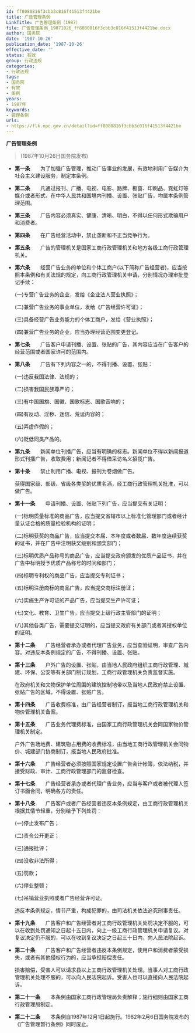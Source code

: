 ```yaml
---
id: ff8080816f3cbb3c016f41513f4421be
title: 广告管理条例
LinkTitle: 广告管理条例（1987）
file: 广告管理条例_19871026_ff8080816f3cbb3c016f41513f4421be.docx
author: 国务院
date: '1987-10-26'
publication_date: '1987-10-26'
effective_date: ''
status: 有效
group: 行政法规
categories:
- 行政法规
tags:
- 国务院
- 有效
- 条例
years:
- 1987年
keywords:
- 管理条例
urls:
- https://flk.npc.gov.cn/detail?id=ff8080816f3cbb3c016f41513f4421be
---
```


**广告管理条例**

> (1987年10月26日国务院发布)

- **第一条**　　为了加强广告管理，推动广告事业的发展，有效地利用广告媒介为社会主义建设服务，制定本条例。

- **第二条**　　凡通过报刊、广播、电视、电影、路牌、橱窗、印刷品、霓虹灯等媒介或者形式，在中华人民共和国境内刊播、设置、张贴广告，均属本条例管理范围。

- **第三条**　　广告内容必须真实、健康、清晰、明白，不得以任何形式欺骗用户和消费者。

- **第四条**　　在广告经营活动中，禁止垄断和不正当竞争行为。

- **第五条**　　广告的管理机关是国家工商行政管理机关和地方各级工商行政管理机关。

- **第六条**　　经营广告业务的单位和个体工商户(以下简称广告经营者)，应当按照本条例和有关法规的规定，向工商行政管理机关申请，分别情况办理审批登记手续：

  (一)专营广告业务的企业，发给《企业法人营业执照》；

  (二)兼营广告业务的事业单位，发给《广告经营许可证》；

  (三)具备经营广告业务能力的个体工商户，发给《营业执照》；

  (四)兼营广告业务的企业，应当办理经营范围变更登记。

- **第七条**　　广告客户申请刊播、设置、张贴的广告，其内容应当在广告客户的经营范围或者国家许可的范围内。

- **第八条**　　广告有下列内容之一的，不得刊播、设置、张贴：

  (一)违反我国法律、法规的；

  (二)损害我国民族尊严的；

  (三)有中国国旗、国徽、国歌标志、国歌音响的；

  (四)有反动、淫秽、迷信、荒诞内容的；

  (五)弄虚作假的；

  (六)贬低同类产品的。

- **第九条**　　新闻单位刊播广告，应当有明确的标志。新闻单位不得以新闻报道形式刊播广告，收取费用；新闻记者不得借采访名义招揽广告。

- **第十条**　　禁止利用广播、电视、报刊为卷烟做广告。

  获得国家级、部级、省级各类奖的优质名酒，经工商行政管理机关批准，可以做广告。

- **第十一条**　　申请刊播、设置、张贴下列广告，应当提交有关证明：

  (一)标明质量标准的商品广告，应当提交省辖市以上标准化管理部门或者经计量认证合格的质量检验机构的证明；

  (二)标明获奖的商品广告，应当提交本届、本年度或者数届、数年度连续获奖的证书，并在广告中注明获奖级别和颁奖部门；

  (三)标明优质产品称号的商品广告，应当提交政府颁发的优质产品证书，并在广告中标明授予优质产品称号的时间和部门；

  (四)标明专利权的商品广告，应当提交专利证书；

  (五)标明注册商标的商品广告，应当提交商标注册证；

  (六)实施生产许可证的产品广告，应当提交生产许可证；

  (七)文化、教育、卫生广告，应当提交上级行政主管部门的证明；

  (八)其他各类广告，需要提交证明的，应当提交政府有关部门或者其授权单位的证明。

- **第十二条**　　广告经营者承办或者代理广告业务，应当查验证明，审查广告内容。对违反本条例规定的广告，不得刊播、设置、张贴。

- **第十三条**　　户外广告的设置、张贴，由当地人民政府组织工商行政管理、城建、环保、公安等有关部门制订规划，工商行政管理机关负责监督实施。

  在政府机关和文物保护单位周围的建筑控制地带以及当地人民政府禁止设置、张贴广告的区域，不得设置、张贴广告。

- **第十四条**　　广告收费标准，由广告经营者制订，报当地工商行政管理机关和物价管理机关备案。

- **第十五条**　　广告业务代理费标准，由国家工商行政管理机关会同国家物价管理机关制定。

  户外广告场地费、建筑物占用费的收费标准，由当地工商行政管理机关会同物价、城建部门协商制订，报当地人民政府批准。

- **第十六条**　　广告经营者必须按照国家规定设置广告会计帐簿，依法纳税，并接受财政、审计、工商行政管理部门的监督检查。

- **第十七条**　　广告经营者承办或者代理广告业务，应当与客户或者被代理人签订书面合同，明确各方的责任。

- **第十八条**　　广告客户或者广告经营者违反本条例规定，由工商行政管理机关根据其情节轻重，分别给予下列处罚：

  (一)停止发布广告；

  (二)责令公开更正；

  (三)通报批评；

  (四)没收非法所得；

  (五)罚款；

  (六)停业整顿；

  (七)吊销营业执照或者广告经营许可证。

  违反本条例规定，情节严重，构成犯罪的，由司法机关依法追究刑事责任。

- **第十九条**　　广告客户和广告经营者对工商行政管理机关处罚决定不服的，可以在收到处罚通知之日起十五日内，向上一级工商行政管理机关申请复议。对复议决定仍不服的，可以在收到复议决定之日起三十日内，向人民法院起诉。

- **第二十条**　　广告客户和广告经营者违反本条例规定，使用户和消费者蒙受损失，或者有其他侵权行为的，应当承担赔偿责任。

  损害赔偿，受害人可以请求县以上工商行政管理机关处理。当事人对工商行政管理机关处理不服的，可以向人民法院起诉。受害人也可以直接向人民法院起诉。

- **第二十一条**　　本条例由国家工商行政管理局负责解释；施行细则由国家工商行政管理局制定。

- **第二十二条**　　本条例自1987年12月1日起施行。1982年2月6日国务院发布的《广告管理暂行条例》同时废止。
